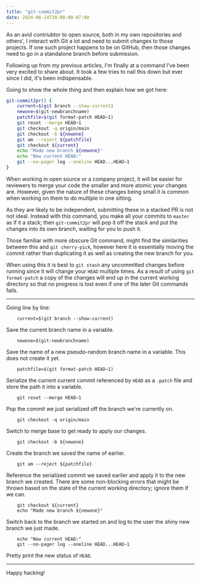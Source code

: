```yaml
---
title: "git-commit2pr"
date: 2024-06-24T20:08:08-07:00
---
```


As an avid contriubtor to open source, both in my own repositories and others', I interact with Git a lot and need to submit changes to those projects. If one such project happens to be on GitHub, then those changes need to go in a standalone branch before submission.

Following up from my previous articles, I'm finally at a command I've been very excited to share about. It took a few tries to nail this down but ever since I did, it's been indispensable.

Going to show the whole thing and then explain how we got here:

```sh
git-commit2pr() {
    current=$(git branch --show-current)
    newone=$(git-newbranchname)
    patchfile=$(git format-patch HEAD~1)
    git reset --merge HEAD~1
    git checkout -q origin/main
    git checkout -b ${newone}
    git am --reject ${patchfile}
    git checkout ${current}
    echo "Made new branch ${newone}"
    echo "New current HEAD:"
    git --no-pager log --oneline HEAD...HEAD~1
}
```

When working in open source or a company project, it will be easier for reviewers to merge your code the smaller and more atomic your changes are. However, given the nature of these changes being small it is common when working on them to do multiple in one sitting.

As they are likely to be independent, submitting these in a stacked PR is not not ideal. Instead with this command, you make all your commits to `master` as if it a stack; then `git-commit2pr` will pop it off the stack and put the changes into its own branch, waiting for you to push it.

Those familiar with more obscure Git command, might find the similarities between this and `git cherry-pick`, however here it is essentially moving the commit rather than duplicating it as well as creating the new branch for you.

When using this it is best to `git stash` any uncommitted changes before running since it will change your `HEAD` multiple times. As a result of using `git format-patch` a copy of the changes will end up in the current working directory so that no progress is lost even if one of the later Git commands fails.

----

Going line by line:

```
    current=$(git branch --show-current)
```

Save the current branch name in a variable.

```
    newone=$(git-newbranchname)
```

Save the name of a new pseudo-random branch name in a variable. This does not create it yet.

```
    patchfile=$(git format-patch HEAD~1)
```

Serialize the current current commit referenced by `HEAD` as a `.patch` file and store the path it into a variable.

```
    git reset --merge HEAD~1
```

Pop the commit we just serialized off the branch we're currently on.

```
    git checkout -q origin/main
```

Switch to merge base to get ready to apply our changes.

```
    git checkout -b ${newone}
```

Create the branch we saved the name of earlier.

```
    git am --reject ${patchfile}
```

Reference the serialized commit we saved earlier and apply it to the new branch we created. There are some non-blocking errors that might be thrown based on the state of the current working directory; ignore them if we can.

```
    git checkout ${current}
    echo "Made new branch ${newone}"
```

Switch back to the branch we started on and log to the user the shiny new branch we just made.

```
    echo "New current HEAD:"
    git --no-pager log --oneline HEAD...HEAD~1
```

Pretty print the new status of `HEAD`.

---

Happy hacking!
